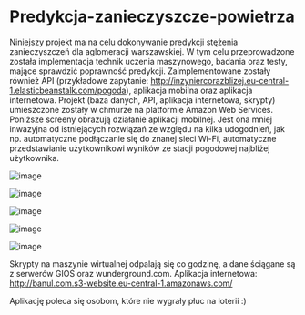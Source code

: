 # Predykcja-zanieczyszcze-powietrza

Niniejszy projekt ma na celu dokonywanie predykcji stężenia zanieczyszczeń dla aglomeracji warszawskiej. W tym celu przeprowadzone została implementacja technik uczenia maszynowego, badania oraz testy, mające sprawdzić poprawność predykcji. Zaimplementowane zostały również API (przykładowe zapytanie: http://inzyniercorazblizej.eu-central-1.elasticbeanstalk.com/pogoda), aplikacja mobilna oraz aplikacja internetowa. Projekt (baza danych, API, aplikacja internetowa, skrypty) umieszczone zostały w chmurze na platformie Amazon Web Services. Poniższe screeny obrazują działanie aplikacji mobilnej. Jest ona mniej inwazyjna od istniejących rozwiązań ze względu na kilka udogodnień, jak np. automatyczne podłączanie się do znanej sieci Wi-Fi, automatyczne przedstawianie użytkownikowi wyników ze stacji pogodowej najbliżej użytkownika. 

![image](https://user-images.githubusercontent.com/18016435/36421637-8ee81c4c-1639-11e8-8232-fae066921508.png)

![image](https://user-images.githubusercontent.com/18016435/36421904-8ac6c432-163a-11e8-8ee5-8585e013c1a5.png)

![image](https://user-images.githubusercontent.com/18016435/36421913-91da4aa0-163a-11e8-8b59-a48fc8931db3.png)

![image](https://user-images.githubusercontent.com/18016435/36421920-9774f348-163a-11e8-95ef-58e8d6dae314.png)

![image](https://user-images.githubusercontent.com/18016435/36421932-9e304ec6-163a-11e8-9209-c406b3f80084.png)

Skrypty na maszynie wirtualnej odpalają się co godzinę, a dane ściągane są z serwerów GIOŚ oraz wunderground.com. 
Aplikacja internetowa: http://banul.com.s3-website.eu-central-1.amazonaws.com/

Aplikację poleca się osobom, które nie wygrały płuc na loterii :)


